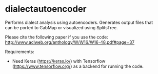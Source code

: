 # dialectautoencoder
Performs dialect analysis using autoencoders. Generates output files that can be ported to GabMap or visualized using SplitsTree.

Please cite the following paper if you use the code:
	http://www.aclweb.org/anthology/W/W16/W16-48.pdf#page=37

Requirements:
  - Need Keras (https://keras.io/) with Tensorflow (https://www.tensorflow.org/) as  a backend for running the code.
